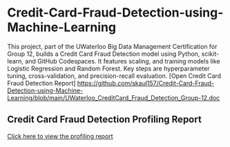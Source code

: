 # Credit-Card-Fraud-Detection-using-Machine-Learning
This project, part of the UWaterloo Big Data Management Certification for Group 12, builds a Credit Card Fraud Detection model using Python, scikit-learn, and GitHub Codespaces. It features scaling, and training models like Logistic Regression and Random Forest. Key steps are hyperparameter tuning, cross-validation, and precision-recall evaluation.
[Open Credit Card Fraud Detection Report] https://github.com/skaul157/Credit-Card-Fraud-Detection-using-Machine-Learning/blob/main/UWaterloo_CreditCard_Fraud_Detection_Group-12.doc

## Credit Card Fraud Detection Profiling Report
[Click here to view the profiling report](https://curly-giggle-4rjqqg4qq57fqv47-8000.app.github.dev/docs/creditcard_report.html)
